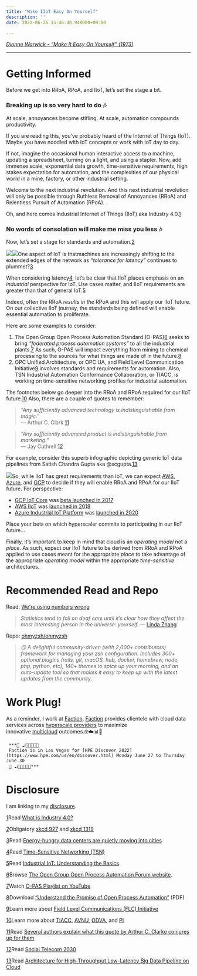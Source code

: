 ```yaml
---
title: "Make IIoT Easy On Yourself"
description: ''
date: 2022-06-26 15:46:40.948000+00:00

---
```


*[Dionne Warwick - “Make It Easy On Yourself” (1973)](https://www.youtube.com/watch?v=xk4fE6xIWPw)*



---

Getting Informed
================

Before we get into RRoA, RPoA, and IIoT, let’s set the stage a bit.

### Breaking up is so very hard to do 🎶

At scale, annoyances become stifling. At scale, automation compounds productivity.

If you are reading this, you’ve probably heard of the Internet of Things (IoT). Maybe you have noodled with IoT concepts or work with IoT day to day.

If not, imagine the occasional human interactive access to a machine, updating a spreadsheet, turning on a light, and using a stapler. Now, add immense scale, exponential data growth, time-sensitive requirements, high stakes expectation for automation, and the complexities of our physical world in a mine, factory, or other industrial setting.

Welcome to the next industrial revolution. And this next industrial revolution will only be possible through Ruthless Removal of Annoyances (RRoA) and Relentless Pursuit of Automation (RPoA).

Oh, and here comes Industrial Internet of Things (IIoT) aka Industry 4.0.[1](#footnote-1)

### No words of consolation will make me miss you less 🎶

Now, let’s set a stage for standards and automation.[2](#footnote-2)

[![](https://bucketeer-e05bbc84-baa3-437e-9518-adb32be77984.s3.amazonaws.com/public/images/f66f3ad6-b24d-43f5-8153-81af76a6c7a9_500x283.png)](https://xkcd.com/927/)[![](https://bucketeer-e05bbc84-baa3-437e-9518-adb32be77984.s3.amazonaws.com/public/images/7fdc3784-2ce0-4228-87ff-fa4a86649b01_404x408.png)](https://xkcd.com/1319/)One aspect of IoT is thatmachines are increasingly shifting to the extended edges of the network as *“tolerance for latency”* continues to plummet?[3](#footnote-3)

When considering latency[4](#footnote-4), let’s be clear that IIoT places emphasis on an *industrial* perspective for IoT. Use cases matter, and IIoT requirements are greater than that of general IoT.[5](#footnote-5) 

Indeed, often the RRoA *results in the* RPoA and this will apply our IIoT future. On our collective IIoT journey, the standards being defined will enable essential automation to proliferate.

Here are some examples to consider:

1. The Open Group Open Process Automation Standard (O-PAS)[6](#footnote-6) seeks to bring *“federated process automation systems”* to all the industrial plants.[7](#footnote-7) As such, O-PAS will impact everything from mining to chemical processing to the sources for what things are made of in the future.[8](#footnote-8)
2. OPC Unified Architecture, or OPC UA, and Field Level Communication Initiative[9](#footnote-9) involves standards and requirements for automation. Also, TSN Industrial Automation Conformance Collaboration, or TIACC, is working on time-sensitive networking profiles for industrial automation.

The footnotes below go deeper into the RRoA and RPoA required for our IIoT future.[10](#footnote-10) Also, there are a couple of quotes to remember:


> *“Any sufficiently advanced technology is indistinguishable from magic.”*   
> — Arthur C. Clark [11](#footnote-11)
> 
> 


> *“Any sufficiently advanced product is indistinguishable from marketing.”*  
> — Jay Cuthrell [12](#footnote-12)
> 
> 

For example, consider this superb infographic depicting generic IoT data pipelines from Satish Chandra Gupta aka @scgupta.[13](#footnote-13)

[![](https://bucketeer-e05bbc84-baa3-437e-9518-adb32be77984.s3.amazonaws.com/public/images/ab96dd88-ef88-4c60-909d-0f6bcb0f8033_1400x1960.jpeg)](https://towardsdatascience.com/scalable-efficient-big-data-analytics-machine-learning-pipeline-architecture-on-cloud-4d59efc092b5)So, while IIoT has great requirements than IoT, we can expect [AWS](https://aws.amazon.com/iot/), [Azure](https://azure.microsoft.com/en-us/solutions/#internet-of-things), and [GCP](https://cloud.google.com/solutions/iot) to decide if they will enable RRoA and RPoA for our IIoT future. For perspective:

* [GCP IoT Core](https://cloud.google.com/iot/docs?hl=en) was [beta launched in 2017](https://web.archive.org/web/20170518010139/https://cloud.google.com/iot-core/)
* [AWS IIoT](https://aws.amazon.com/iot/solutions/industrial-iot/) was [launched in 2018](https://web.archive.org/web/20181019021301/https://aws.amazon.com/iot/solutions/industrial-iot/)
* [Azure Industrial IoT Platform](https://azure.microsoft.com/en-us/solutions/industry/manufacturing/iot/) was [launched in 2020](https://docs.microsoft.com/en-us/azure/industrial-iot/industrial-iot-platform-versions#version-history)

Place your bets on which hyperscaler commits to participating in our IIoT future…

Finally, it’s important to keep in mind that cloud is an *operating model* not a *place*. As such, expect our IIoT future to be derived from RRoA and RPoA applied to use cases meant for the appropriate *place* to take advantage of the appropriate *operating model* within the appropriate *time-sensitive* architectures.

Recommended Read and Repo
=========================

Read: [We're using numbers wrong](https://productlessons.substack.com/p/were-using-numbers-wrong)


> *Statistics tend to fall on deaf ears until it’s clear how they affect the most interesting person in the universe: yourself. —* [Linda Zhang](https://www.productlessons.xyz/about) 
> 
> 

Repo: [ohmyzsh/ohmyzsh](https://github.com/ohmyzsh/ohmyzsh)


> *🙃 A delightful community-driven (with 2,000+ contributors) framework for managing your zsh configuration. Includes 300+ optional plugins (rails, git, macOS, hub, docker, homebrew, node, php, python, etc), 140+ themes to spice up your morning, and an auto-update tool so that makes it easy to keep up with the latest updates from the community.*
> 
> 

Work Plug!
==========

As a reminder, I work at [Faction](https://www.factioninc.com/solutions/multi-cloud-data-services/?utm_campaign=sunday.fudge.org&utm_medium=email&utm_source=Revue%20newsletter). [Faction](https://www.factioninc.com/solutions/multi-cloud-data-services/?utm_campaign=sunday.fudge.org&utm_medium=email&utm_source=Revue%20newsletter) provides clientele with cloud data services across [hyperscale providers](https://www.factioninc.com/solutions/multi-cloud-data-services/?utm_campaign=sunday.fudge.org&utm_medium=email&utm_source=Revue%20newsletter) to maximize innovative [multicloud](https://www.factioninc.com/solutions/multi-cloud-data-services/?utm_campaign=sunday.fudge.org&utm_medium=email&utm_source=Revue%20newsletter) outcomes.🤓☁️📊🚀


```
 ***📢 ☁️ℹ️🛫🛬🌵🎒🤓
 Faction is in Las Vegas for [HPE Discover 2022](https://www.hpe.com/us/en/discover.html) Monday June 27 to Thursday June 30
 📢 ☁️ℹ️🛫🛬🌵🎒🤓***
```
Disclosure
==========

I am linking to my [disclosure](https://jaycuthrell.com/disclosure/?utm_campaign=Fudge%20Sunday&utm_medium=email&utm_source=Revue%20newsletter).

[1](#footnote-anchor-1)Read [What is Industry 4.0?](https://www.epicor.com/en-us/blog/learn/what-is-industry-4-0/)

[2](#footnote-anchor-2)Obligatory [xkcd 927](https://xkcd.com/927/) and [xkcd 1319](https://xkcd.com/1319/)

[3](#footnote-anchor-3)Read [Energy-hungry data centers are quietly moving into cities](https://www.technologyreview.com/2022/06/22/1053889/city-server-farms-energy/)

[4](#footnote-anchor-4)Read [Time-Sensitive Networking (TSN)](https://www.spirent.com/blogs/how-to-achieve-ultra-low-latency-for-time-critical-streams-using-tsn)

[5](#footnote-anchor-5)Read [Industrial IoT: Understanding the Basics](https://www.iotforall.com/industrial-iot-understanding-the-basics)

[6](#footnote-anchor-6)Browse [The Open Group Open Process Automation Forum website](https://www.opengroup.org/forum/open-process-automation-forum).

[7](#footnote-anchor-7)Watch [O-PAS Playlist on YouTube](https://www.youtube.com/playlist?list=PL4uhUsJo0STmVzT_br7bLYOV8wlMVokKm)

[8](#footnote-anchor-8)Download [“Understand the Promise of Open Process Automation”](https://web-material3.yokogawa.com/2/32289/files/Yokogawa-understand-promise-open-process-automation.pdf) (PDF)

[9](#footnote-anchor-9)Learn more about [Field Level Communications (FLC) Initiative](https://opcfoundation.org/flc/)

[10](#footnote-anchor-10)Learn more about [TIACC](https://www.tiacc.net), [AVNU](https://avnu.org), [ODVA](https://www.odva.org), and [PI](https://www.profibus.com)

[11](#footnote-anchor-11)Read [Several authors explain what this quote by Arthur C. Clarke conjures up for them](https://lab.cccb.org/en/arthur-c-clarke-any-sufficiently-advanced-technology-is-indistinguishable-from-magic/)

[12](#footnote-anchor-12)Read [Social Telecom 2030](https://fudge.org/archive/social-telecom-2030/)

[13](#footnote-anchor-13)Read [Architecture for High-Throughput Low-Latency Big Data Pipeline on Cloud](https://towardsdatascience.com/scalable-efficient-big-data-analytics-machine-learning-pipeline-architecture-on-cloud-4d59efc092b5)

